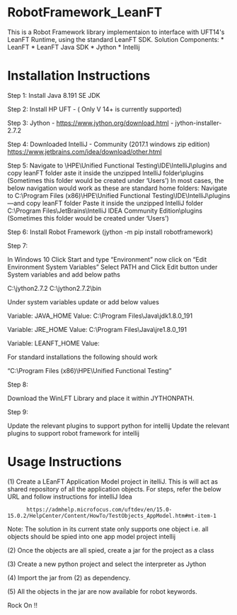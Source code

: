 # RobotFramework_LeanFT

This is a Robot Framework library implementaion to interface with UFT14's LeanFT Runtime, using the standard LeanFT SDK. Solution Components: 
      * LeanFT
      * LeanFT Java SDK
      * Jython
      * Intellij

# Installation Instructions

Step 1: Install Java 8.191 SE JDK 

Step 2: Install HP UFT - ( Only V 14+ is currently supported)

Step 3: Jython -   https://www.jython.org/download.html    -  jython-installer-2.7.2

Step 4: Downloaded IntelliJ - Community (2017.1 windows zip edition)
https://www.jetbrains.com/idea/download/other.html

Step 5: Navigate to <UFT Home>\HPE\Unified Functional Testing\IDE\IntelliJ\plugins and copy leanFT folder
aste it inside the unzipped IntelliJ folder<IntelliJ Home>\plugins (Sometimes this folder would be created under ‘Users’)
In most cases, the below navigation would work as these are standard home folders: 
Navigate to C:\Program Files (x86)\HPE\Unified Functional Testing\IDE\IntelliJ\plugins—and copy leanFT folder
Paste it inside the unzipped IntelliJ folder C:\Program Files\JetBrains\IntelliJ IDEA Community Edition\plugins (Sometimes this folder would be created under ‘Users’)
	
Step 6:
Install Robot Framework (jython -m pip install robotframework)

Step 7:

In Windows 10
Click Start and type “Environment” now click on “Edit Environment System Variables”
Select PATH and Click Edit button under System variables and add below paths

C:\jython2.7.2
C:\jython2.7.2\bin

Under system variables update or add below values

Variable: JAVA_HOME
Value: C:\Program Files\Java\jdk1.8.0_191

Variable: JRE_HOME
Value: C:\Program Files\Java\jre1.8.0_191

Variable: LEANFT_HOME
Value: <UFT Home>

For standard installations the following should work

“C:\Program Files (x86)\HPE\Unified Functional Testing”

Step 8: 

  Download the WinLFT Library and place it within JYTHONPATH.
  
Step 9: 
  
  Update the relevant plugins to support python for intellij
  Update the relevant plugins to support robot framework for intellij


# Usage Instructions

(1) Create a LEanFT Application Model project in itelliJ. This is will act as shared repository of all the application objects. For steps, refer the below URL and follow instructions for intelliJ Idea

          https://admhelp.microfocus.com/uftdev/en/15.0-15.0.2/HelpCenter/Content/HowTo/TestObjects_AppModel.htm#mt-item-1
  
  Note: The solution in its current state only supports one object i.e. all objects should be spied into one app model project intellij
   
(2) Once the objects are all spied, create a jar for the project as a class 

(3) Create  a new python project and select the interpreter as Jython

(4) Import the jar from (2) as dependency. 

(5) All the objects in the jar are now available for robot keywords.

Rock On !!

	



